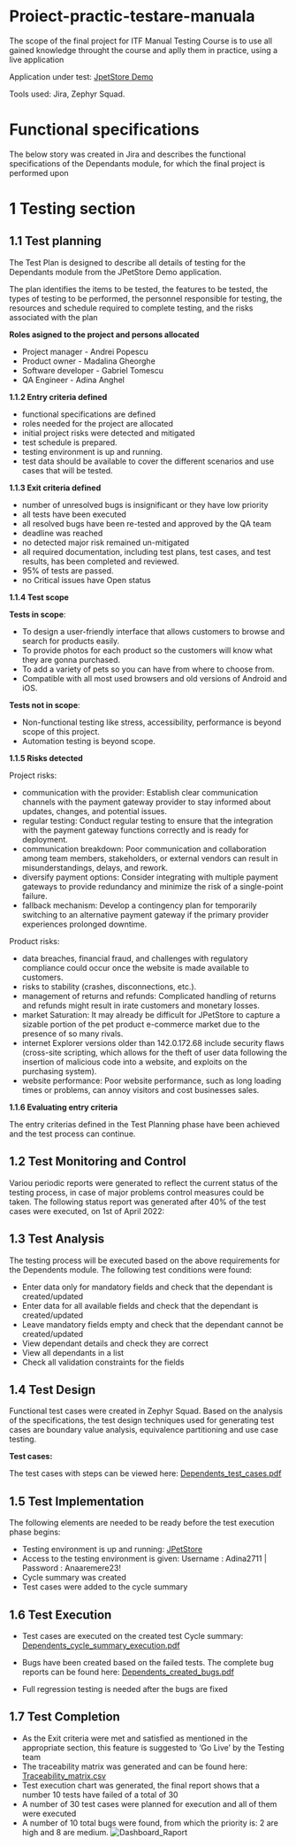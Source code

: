 # Proiect-practic-testare-manuala
The scope of the final project for ITF Manual Testing Course is to use all gained knowledge throught the course and aplly them in practice, using a live application

Application under test: [JpetStore Demo](https://jpetstore.aspectran.com/catalog/)




Tools used: Jira, Zephyr Squad.

# Functional specifications
The below story was created in Jira and describes the functional specifications of the Dependants module, for which the final project is performed upon

# 1 Testing section
## 1.1 Test planning

The Test Plan is designed to describe all details of testing for the Dependants module from the JPetStore Demo application.

The plan identifies the items to be tested, the features to be tested, the types of testing to be performed, the personnel responsible for testing, the resources and schedule required to complete testing, and the risks associated with the plan

**Roles asigned to the project and persons allocated**

- Project manager - Andrei Popescu
- Product owner - Madalina Gheorghe
- Software developer - Gabriel Tomescu
- QA Engineer - Adina Anghel

**1.1.2 Entry criteria defined**

- functional specifications are defined
- roles needed for the project are allocated
- initial project risks were detected and mitigated
- test schedule is prepared.
- testing environment is up and running.
- test data should be available to cover the different scenarios and use cases that will be tested.

**1.1.3 Exit criteria defined**

- number of unresolved bugs is insignificant or they have low priority
- all tests have been executed
- all resolved bugs have been re-tested and approved by the QA team
- deadline was reached
- no detected major risk remained un-mitigated
- all required documentation, including test plans, test cases, and test results, has been completed and reviewed.
- 95% of tests are passed.
- no Critical issues have Open status


**1.1.4 Test scope**

 **Tests in scope**:
 
- To design a user-friendly interface that allows customers to browse and search for products easily.
- To provide photos for each product so the customers will know what they are gonna purchased.
- To add a variety of pets so you can have from where to choose from.
- Compatible with all most used browsers and old versions of Android and iOS.

 **Tests not in scope**: 

- Non-functional testing like stress, accessibility, performance is beyond scope of this project.
- Automation testing is beyond scope.

**1.1.5 Risks detected**

 Project risks:
  
- communication with the provider: Establish clear communication channels with the payment gateway provider to stay informed about updates, changes, and potential issues.
- regular testing: Conduct regular testing to ensure that the integration with the payment gateway functions correctly and is ready for deployment.
- communication breakdown: Poor communication and collaboration among team members, stakeholders, or external vendors can result in misunderstandings, delays, and rework.
- diversify payment options: Consider integrating with multiple payment gateways to provide redundancy and minimize the risk of a single-point failure.
- fallback mechanism: Develop a contingency plan for temporarily switching to an alternative payment gateway if the primary provider experiences prolonged downtime.
  
 Product risks:
  
- data breaches, financial fraud, and challenges with regulatory compliance could occur once the website is made available to customers.
- risks to stability (crashes, disconnections, etc.).
- management of returns and refunds: Complicated handling of returns and refunds might result in irate customers and monetary losses.
- market Saturation: It may already be difficult for JPetStore to capture a sizable portion of the pet product e-commerce market due to the presence of so many rivals.
- internet Explorer versions older than 142.0.172.68 include security flaws (cross-site scripting, which allows for the theft of user data following the insertion of malicious code into a website, and exploits on the purchasing system).
- website performance: Poor website performance, such as long loading times or problems, can annoy visitors and cost businesses sales.

**1.1.6 Evaluating entry criteria**

The entry criterias defined in the Test Planning phase have been achieved and the test process can continue.

## 1.2 Test Monitoring and Control
Variou periodic reports were generated to reflect the current status of the testing process, in case of major problems control measures could be taken. The following status report was generated after 40% of the test cases were executed, on 1st of April 2022:

## 1.3 Test Analysis
The testing process will be executed based on the above requirements for the Dependents module. The following test conditions were found:

- Enter data only for mandatory fields and check that the dependant is created/updated
- Enter data for all available fields and check that the dependant is created/updated
- Leave mandatory fields empty and check that the dependant cannot be created/updated
- View dependant details and check they are correct
- View all dependants in a list
- Check all validation constraints for the fields

## 1.4 Test Design
Functional test cases were created in Zephyr Squad. Based on the analysis of the specifications, the test design techniques used for generating test cases are boundary value analysis, equivalence partitioning and use case testing.

**Test cases:**



The test cases with steps can be viewed here: [Dependents_test_cases.pdf](https://github.com/Adinaadd27/Proiect-Practic-Testare-Manuala/blob/main/Proiect%20Final/JPetStore_test_cases.pdf.pdf)



## 1.5 Test Implementation
The following elements are needed to be ready before the test execution phase begins:

- Testing environment is up and running: [JPetStore](https://jpetstore.aspectran.com/catalog/)
- Access to the testing environment is given: Username : Adina2711 | Password : Anaaremere23!
- Cycle summary was created
- Test cases were added to the cycle summary


## 1.6 Test Execution
- Test cases are executed on the created test Cycle summary: [Dependents_cycle_summary_execution.pdf]()
- Bugs have been created based on the failed tests. The complete bug reports can be found here: [Dependents_created_bugs.pdf](https://github.com/Adinaadd27/Proiect-Practic-Testare-Manuala/blob/main/Proiect%20Final/Dependents_created_bugs..pdf)
  
- Full regression testing is needed after the bugs are fixed

## 1.7 Test Completion
- As the Exit criteria were met and satisfied as mentioned in the appropriate section, this feature is suggested to ‘Go Live’ by the Testing team
- The traceability matrix was generated and can be found here: [Traceability_matrix.csv](https://github.com/Adinaadd27/Proiect-Practic-Testare-Manuala/blob/main/Proiect%20Final/Traceability_Matrix.xlsx)
- Test execution chart was generated, the final report shows that a number 10 tests have failed of a total of 30
- A number of 30 test cases were planned for execution and all of them were executed
- A number of 10 total bugs were found, from which the priority is: 2 are high and 8 are medium.
  ![Dashboard_Raport](https://github.com/Adinaadd27/Proiect-Practic-Testare-Manuala/assets/133696127/4c4c1740-c2ff-4c61-93be-ef8ce31c9dd5)


